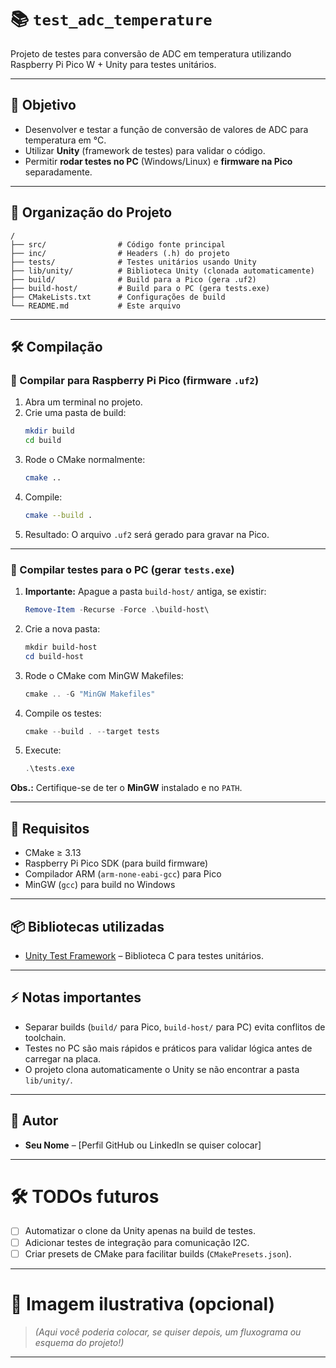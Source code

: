 # 📚 `test_adc_temperature`

Projeto de testes para conversão de ADC em temperatura utilizando Raspberry Pi Pico W + Unity para testes unitários.

---

## 🚀 Objetivo

- Desenvolver e testar a função de conversão de valores de ADC para temperatura em °C.
- Utilizar **Unity** (framework de testes) para validar o código.
- Permitir **rodar testes no PC** (Windows/Linux) e **firmware na Pico** separadamente.

---

## 📂 Organização do Projeto

```text
/
├── src/                # Código fonte principal
├── inc/                # Headers (.h) do projeto
├── tests/              # Testes unitários usando Unity
├── lib/unity/          # Biblioteca Unity (clonada automaticamente)
├── build/              # Build para a Pico (gera .uf2)
├── build-host/         # Build para o PC (gera tests.exe)
├── CMakeLists.txt      # Configurações de build
└── README.md           # Este arquivo
```

---

## 🛠️ Compilação

### 🔹 Compilar para Raspberry Pi Pico (firmware `.uf2`)

1. Abra um terminal no projeto.
2. Crie uma pasta de build:
   ```bash
   mkdir build
   cd build
   ```
3. Rode o CMake normalmente:
   ```bash
   cmake ..
   ```
4. Compile:
   ```bash
   cmake --build .
   ```
5. Resultado: O arquivo `.uf2` será gerado para gravar na Pico.

---

### 🔹 Compilar testes para o PC (gerar `tests.exe`)

1. **Importante:** Apague a pasta `build-host/` antiga, se existir:
   ```powershell
   Remove-Item -Recurse -Force .\build-host\
   ```
2. Crie a nova pasta:
   ```powershell
   mkdir build-host
   cd build-host
   ```
3. Rode o CMake com MinGW Makefiles:
   ```powershell
   cmake .. -G "MinGW Makefiles"
   ```
4. Compile os testes:
   ```powershell
   cmake --build . --target tests
   ```
5. Execute:
   ```powershell
   .\tests.exe
   ```

**Obs.:** Certifique-se de ter o **MinGW** instalado e no `PATH`.

---

## 🔧 Requisitos

- CMake ≥ 3.13
- Raspberry Pi Pico SDK (para build firmware)
- Compilador ARM (`arm-none-eabi-gcc`) para Pico
- MinGW (`gcc`) para build no Windows

---

## 📦 Bibliotecas utilizadas

- [Unity Test Framework](https://github.com/ThrowTheSwitch/Unity) – Biblioteca C para testes unitários.

---

## ⚡ Notas importantes

- Separar builds (`build/` para Pico, `build-host/` para PC) evita conflitos de toolchain.
- Testes no PC são mais rápidos e práticos para validar lógica antes de carregar na placa.
- O projeto clona automaticamente o Unity se não encontrar a pasta `lib/unity/`.

---

## 🧠 Autor

- **Seu Nome** – [Perfil GitHub ou LinkedIn se quiser colocar]

---

# 🛠️ TODOs futuros

- [ ] Automatizar o clone da Unity apenas na build de testes.
- [ ] Adicionar testes de integração para comunicação I2C.
- [ ] Criar presets de CMake para facilitar builds (`CMakePresets.json`).

---

# 📸 Imagem ilustrativa (opcional)

> *(Aqui você poderia colocar, se quiser depois, um fluxograma ou esquema do projeto!)*

---


